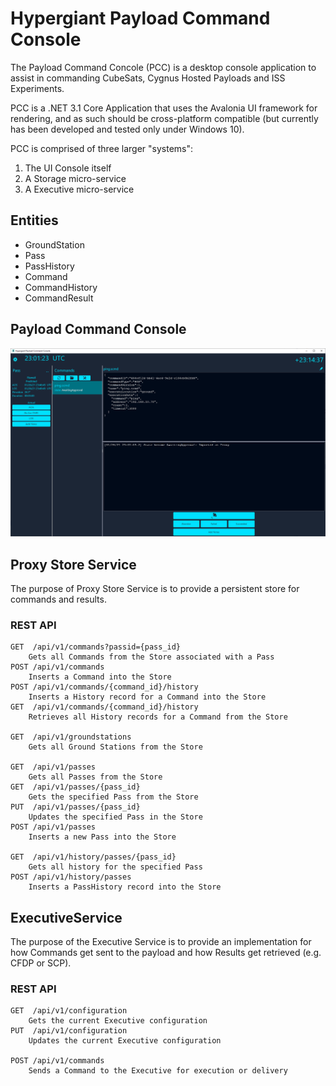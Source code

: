 # Hypergiant Payload Command Console

The Payload Command Concole (PCC) is a desktop console application to assist in commanding CubeSats, Cygnus Hosted Payloads and ISS Experiments.

PCC is a .NET 3.1 Core Application that uses the Avalonia UI framework for rendering, and as such should be cross-platform compatible (but currently has been developed and tested only under Windows 10).

PCC is comprised of three larger "systems":

1. The UI Console itself
2. A Storage micro-service
3. A Executive micro-service

## Entities

- GroundStation
- Pass
- PassHistory
- Command
- CommandHistory
- CommandResult

## Payload Command Console

![screenshot](doc/assets/console_screenshot.png)

## Proxy Store Service

The purpose of Proxy Store Service is to provide a persistent store for commands and results.

### REST API

```
GET  /api/v1/commands?passid={pass_id} 
    Gets all Commands from the Store associated with a Pass
POST /api/v1/commands
    Inserts a Command into the Store
POST /api/v1/commands/{command_id}/history
    Inserts a History record for a Command into the Store
GET  /api/v1/commands/{command_id}/history
    Retrieves all History records for a Command from the Store

GET  /api/v1/groundstations 
    Gets all Ground Stations from the Store

GET  /api/v1/passes
    Gets all Passes from the Store
GET  /api/v1/passes/{pass_id}
    Gets the specified Pass from the Store
PUT  /api/v1/passes/{pass_id}
    Updates the specified Pass in the Store
POST /api/v1/passes
    Inserts a new Pass into the Store

GET  /api/v1/history/passes/{pass_id}
    Gets all history for the specified Pass
POST /api/v1/history/passes
    Inserts a PassHistory record into the Store
```

## ExecutiveService

The purpose of the Executive Service is to provide an implementation for how Commands get sent to the payload and how Results get retrieved (e.g. CFDP or SCP).

### REST API

```
GET  /api/v1/configuration
    Gets the current Executive configuration
PUT  /api/v1/configuration 
    Updates the current Executive configuration

POST /api/v1/commands
    Sends a Command to the Executive for execution or delivery
```

